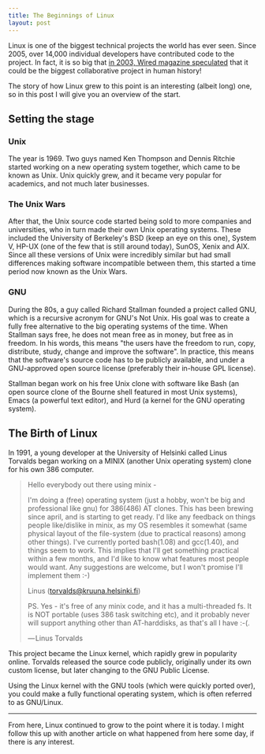 ```yaml
---
title: The Beginnings of Linux
layout: post
---
```


Linux is one of the biggest technical projects the world has ever seen. Since 2005, over 14,000 individual developers have contributed code to the project. In fact, it is so big that [in 2003, Wired magazine speculated](https://www.wired.com/2003/11/linus/) that it could be the biggest collaborative project in human history!

The story of how Linux grew to this point is an interesting (albeit long) one, so in this post I will give you an overview of the start.

## Setting the stage

### Unix

The year is 1969. Two guys named Ken Thompson and Dennis Ritchie started working on a new operating system together, which came to be known as Unix. Unix quickly grew, and it became very popular for academics, and not much later businesses.

### The Unix Wars

After that, the Unix source code started being sold to more companies and universities, who in turn made their own Unix operating systems. These included the University of Berkeley's BSD (keep an eye on this one), System V, HP-UX (one of the few that is still around today), SunOS, Xenix and AIX. Since all these versions of Unix were incredibly similar but had small differences making software incompatible between them, this started a time period now known as the Unix Wars.

### GNU

During the 80s, a guy called Richard Stallman founded a project called GNU, which is a recursive acronym for GNU's Not Unix. His goal was to create a fully free alternative to the big operating systems of the time. When Stallman says free, he does not mean free as in money, but free as in freedom. In his words, this means "the users have the freedom to run, copy, distribute, study, change and improve the software". In practice, this means that the software's source code has to be publicly available, and under a GNU-approved open source license (preferably their in-house GPL license).

Stallman began work on his free Unix clone with software like Bash (an open source clone of the Bourne shell featured in most Unix systems), Emacs (a powerful text editor), and Hurd (a kernel for the GNU operating system).

## The Birth of Linux

In 1991, a young developer at the University of Helsinki called Linus Torvalds began working on a MINIX (another Unix operating system) clone for his own 386 computer.

> Hello everybody out there using minix -
>
> I'm doing a (free) operating system (just a hobby, won't be big and professional like gnu) for 386(486) AT clones. This has been brewing since april, and is starting to get ready. I'd like any feedback on things people like/dislike in minix, as my OS resembles it somewhat (same physical layout of the file-system (due to practical reasons) among other things).
> I've currently ported bash(1.08) and gcc(1.40), and things seem to work. This implies that I'll get something practical within a few months, and I'd like to know what features most people would want. Any suggestions are welcome, but I won't promise I'll implement them :-)
>
> Linus (torvalds@kruuna.helsinki.fi)
>
> PS. Yes - it's free of any minix code, and it has a multi-threaded fs. It is NOT portable (uses 386 task switching etc), and it probably never will support anything other than AT-harddisks, as that's all I have :-(.
>
> — Linus Torvalds

This project became the Linux kernel, which rapidly grew in popularity online. Torvalds released the source code publicly, originally under its own custom license, but later changing to the GNU Public License.

Using the Linux kernel with the GNU tools (which were quickly ported over), you could make a fully functional operating system, which is often referred to as GNU/Linux.

---

From here, Linux continued to grow to the point where it is today. I might follow this up with another article on what happened from here some day, if there is any interest.
